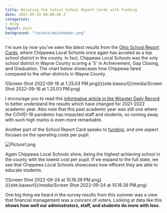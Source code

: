 ```yaml
---
title: Relating the latest School Report Cards with funding
date: 2022-09-24 00:00:00 Z
categories:
- blog
layout: post
background: "/assets/mainheader.png"
---
```


I'm sure by now you've seen the latest results from the [Ohio School Report Cards](https://reportcard.education.ohio.gov), where Chippewa Local Schools once again has acceled as a top school district in the county. In fact, Chippewa Local Schools was the only school district in Wayne County scoring a '5' in Achievement, Gap Closing, and Graduation. The chart below showcases how Chippewa fared compared to the other districts in Wayne County.

![Screen Shot 2022-09-16 at 1.25.03 PM.png]({{site.baseurl}}/media/Screen Shot 2022-09-16 at 1.25.03 PM.png)

I encourage you to read this [informative article in the Wooster Daily Record](https://www.the-daily-record.com/story/news/education/2022/09/15/how-to-read-the-new-ohio-state-report-cards-for-schools/69494403007/) to better understand the results which have changed for 2021-2022 academic year. Also note that this past academic year was still one where the COVID-19 pandemic has impacted staff and students, so coming away with such high marks is even more remarkable.

Another part of the School Report Card speaks to [funding](https://reportcard.education.ohio.gov/district/finance/050534), and one aspect focuses on the operating costs per pupil.

![Picture1.png]({{site.baseurl}}/media/Picture1.png)

Again Chippewa Local Schools shine, being the highest achieving school in the county with the lowest cost per pupil. If we expand to the full state, we see that Chippewa Local Schools showcases how efficent they are able to educate students.

![Screen Shot 2022-09-24 at 10.18.39 PM.png]({{site.baseurl}}/media/Screen Shot 2022-09-24 at 10.18.39 PM.png)

One big thing we heard in the survey results from this summer was a view that financial management was a concern of voters. Looking at data like this **shows how well our adminstrators, staff, and students do more with less**.
